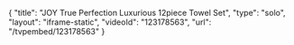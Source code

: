 {
    "title": "JOY True Perfection  Luxurious 12piece Towel Set",
    "type": "solo",
    "layout": "iframe-static",
    "videoId": "123178563",
    "url": "\/tvpembed\/123178563"
}